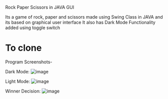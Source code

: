 Rock Paper Scissors in JAVA GUI

Its a game of rock, paper and scissors made using Swing Class in JAVA and its based on graphical user interface
It also has Dark Mode Functionality added using toggle switch

# To clone


Program Screenshots-

Dark Mode: 
![image](https://github.com/Janmitsinh/Java-Rock_Paper_Scissor_Game/assets/83904582/b1986c05-0170-4ea3-9bd1-1c2e5a41ae5c)

Light Mode:
![image](https://github.com/Janmitsinh/Java-Rock_Paper_Scissor_Game/assets/83904582/7b1e3d64-4552-41c1-ab73-88df4c493f88)

Winner Decision:
![image](https://github.com/Janmitsinh/Java-Rock_Paper_Scissor_Game/assets/83904582/d13e29e0-d512-4960-83b1-8d7c23ba0c45)
